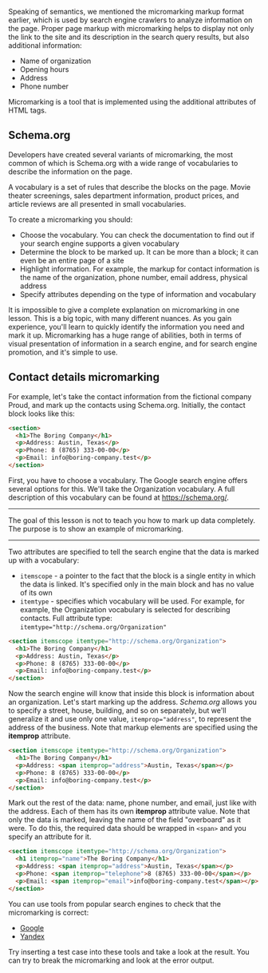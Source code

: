 Speaking of semantics, we mentioned the micromarking markup format earlier, which is used by search engine crawlers to analyze information on the page. Proper page markup with micromarking helps to display not only the link to the site and its description in the search query results, but also additional information:

*	Name of organization
*	Opening hours
* Address
*	Phone number

Micromarking is a tool that is implemented using the additional attributes of HTML tags.

## Schema.org

Developers have created several variants of micromarking, the most common of which is Schema.org with a wide range of vocabularies to describe the information on the page.

A vocabulary is a set of rules that describe the blocks on the page. Movie theater screenings, sales department information, product prices, and article reviews are all presented in small vocabularies.

To create a micromarking you should:

* Choose the vocabulary. You can check the documentation to find out if your search engine supports a given vocabulary
* Determine the block to be marked up. It can be more than a block; it can even be an entire page of a site
* Highlight information. For example, the markup for contact information is the name of the organization, phone number, email address, physical address
* Specify attributes depending on the type of information and vocabulary

It is impossible to give a complete explanation on micromarking in one lesson. This is a big topic, with many different nuances. As you gain experience, you'll learn to quickly identify the information you need and mark it up. Micromarking has a huge range of abilities, both in terms of visual presentation of information in a search engine, and for search engine promotion, and it's simple to use.

## Contact details micromarking

For example, let's take the contact information from the fictional company Proud, and mark up the contacts using Schema.org. Initially, the contact block looks like this:

```html
<section>
  <h1>The Boring Company</h1>
  <p>Address: Austin, Texas</p>
  <p>Phone: 8 (8765) 333-00-00</p>
  <p>Email: info@boring-company.test</p>
</section>
```

First, you have to choose a vocabulary. The Google search engine offers several options for this. We'll take the Organization vocabulary. A full description of this vocabulary can be found at https://schema.org/.

---

The goal of this lesson is not to teach you how to mark up data completely. The purpose is to show an example of micromarking.

---

Two attributes are specified to tell the search engine that the data is marked up with a vocabulary:

* `itemscope` - a pointer to the fact that the block is a single entity in which the data is linked. It's specified only in the main block and has no value of its own
* `itemtype` - specifies which vocabulary will be used. For example, for example, the Organization vocabulary is selected for describing contacts. Full attribute type: `itemtype="http://schema.org/Organization"`


```html
<section itemscope itemtype="http://schema.org/Organization">
  <h1>The Boring Company</h1>
  <p>Address: Austin, Texas</p>
  <p>Phone: 8 (8765) 333-00-00</p>
  <p>Email: info@boring-company.test</p>
</section>
```

Now the search engine will know that inside this block is information about an organization. Let's start marking up the address. _Schema.org_ allows you to specify a street, house, building, and so on separately, but we'll generalize it and use only one value, `itemprop="address"`, to represent the address of the business. Note that markup elements are specified using the **itemprop** attribute.

```html
<section itemscope itemtype="http://schema.org/Organization">
  <h1>The Boring Company</h1>
  <p>Address: <span itemprop="address">Austin, Texas</span></p>
  <p>Phone: 8 (8765) 333-00-00</p>
  <p>Email: info@boring-company.test</p>
</section>
```

Mark out the rest of the data: name, phone number, and email, just like with the address. Each of them has its own **itemprop** attribute value. Note that only the data is marked, leaving the name of the field "overboard" as it were. To do this, the required data should be wrapped in `<span>` and you specify an attribute for it.

```html
<section itemscope itemtype="http://schema.org/Organization">
  <h1 itemprop="name">The Boring Company</h1>
  <p>Address: <span itemprop="address">Austin, Texas</span></p>
  <p>Phone: <span itemprop="telephone">8 (8765) 333-00-00</span></p>
  <p>Email: <span itemprop="email">info@boring-company.test</span></p>
</section>
```

You can use tools from popular search engines to check that the micromarking is correct:

* [Google](https://search.google.com/test/rich-results)
* [Yandex](https://webmaster.yandex.ru/tools/microtest/?ncrnd=2406)

Try inserting a test case into these tools and take a look at the result. You can try to break the micromarking and look at the error output.
